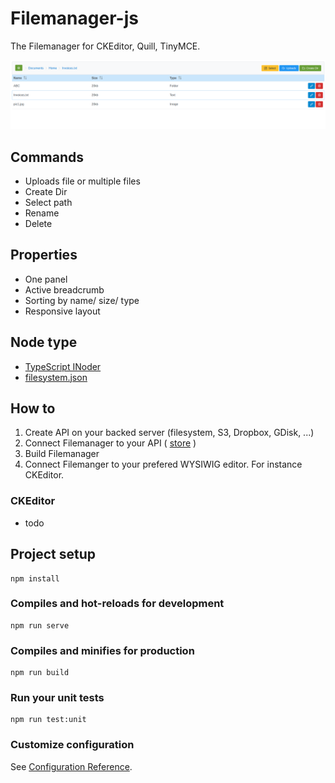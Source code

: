 # Filemanager-js

The Filemanager for CKEditor, Quill, TinyMCE.

![Filemanager](/public/screens/screen1.png)

## Commands

- Uploads file or multiple files
- Create Dir
- Select path
- Rename
- Delete

## Properties

- One panel
- Active breadcrumb
- Sorting by name/ size/ type
- Responsive layout

## Node type

- [TypeScript INoder](/src/types/index.ts)
- [filesystem.json](/src/data/filesystem.json)

## How to

1. Create API on your backed server (filesystem, S3, Dropbox, GDisk, ...)
2. Connect Filemanager to your API ( [store](/store/index.ts) )
3. Build Filemanager
4. Connect Filemanger to your prefered WYSIWIG editor. For instance CKEditor.

### CKEditor

- todo

## Project setup

```
npm install
```

### Compiles and hot-reloads for development

```
npm run serve
```

### Compiles and minifies for production

```
npm run build
```

### Run your unit tests

```
npm run test:unit
```

### Customize configuration

See [Configuration Reference](https://cli.vuejs.org/config/).
